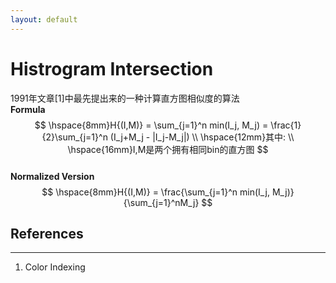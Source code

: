 ```yaml
---
layout: default
---
```


__Histrogram Intersection__
==============    
1991年文章[1]中最先提出来的一种计算直方图相似度的算法    
__Formula__         
$$
\hspace{8mm}H{(I,M)} = \sum_{j=1}^n min(I_j, M_j) = \frac{1}{2}\sum_{j=1}^n (I_j+M_j - |I_j-M_j|)  \\
\hspace{12mm}其中:   \\
\hspace{16mm}I,M是两个拥有相同bin的直方图
$$    
__Normalized Version__    
$$
\hspace{8mm}H{(I,M)} = \frac{\sum_{j=1}^n min(I_j, M_j)}{\sum_{j=1}^nM_j} 
$$




__References__    
------
----    
1.  Color Indexing
